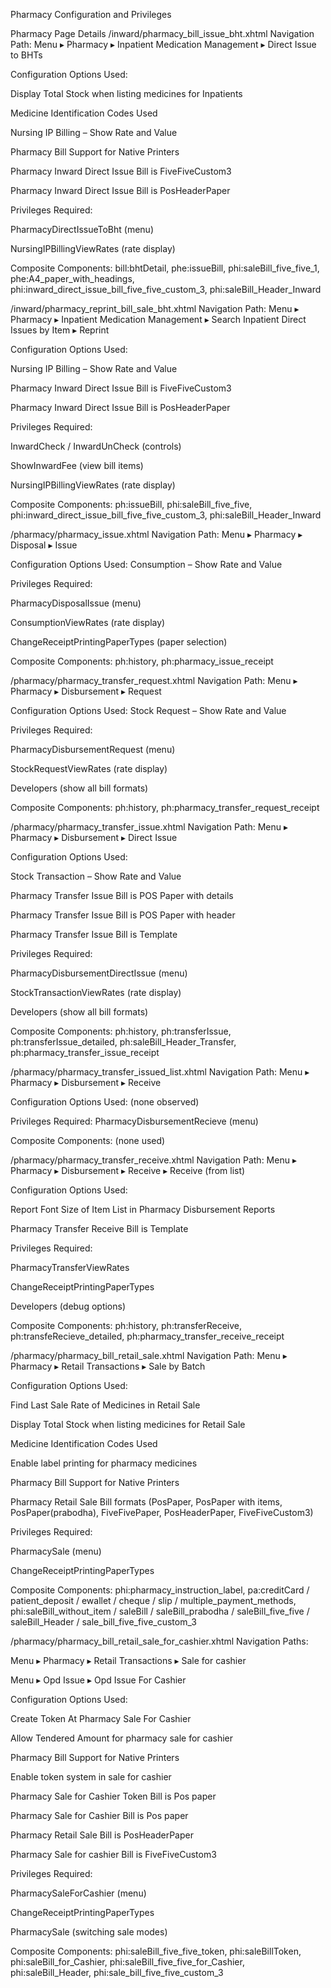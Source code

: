 Pharmacy Configuration and Privileges

Pharmacy Page Details
/inward/pharmacy_bill_issue_bht.xhtml
Navigation Path: Menu ▸ Pharmacy ▸ Inpatient Medication Management ▸ Direct Issue to BHTs

Configuration Options Used:

Display Total Stock when listing medicines for Inpatients

Medicine Identification Codes Used

Nursing IP Billing – Show Rate and Value

Pharmacy Bill Support for Native Printers

Pharmacy Inward Direct Issue Bill is FiveFiveCustom3

Pharmacy Inward Direct Issue Bill is PosHeaderPaper

Privileges Required:

PharmacyDirectIssueToBht (menu)

NursingIPBillingViewRates (rate display)

Composite Components:
bill:bhtDetail,
phe:issueBill,
phi:saleBill_five_five_1,
phe:A4_paper_with_headings,
phi:inward_direct_issue_bill_five_five_custom_3,
phi:saleBill_Header_Inward

/inward/pharmacy_reprint_bill_sale_bht.xhtml
Navigation Path: Menu ▸ Pharmacy ▸ Inpatient Medication Management ▸ Search Inpatient Direct Issues by Item ▸ Reprint

Configuration Options Used:

Nursing IP Billing – Show Rate and Value

Pharmacy Inward Direct Issue Bill is FiveFiveCustom3

Pharmacy Inward Direct Issue Bill is PosHeaderPaper

Privileges Required:

InwardCheck / InwardUnCheck (controls)

ShowInwardFee (view bill items)

NursingIPBillingViewRates (rate display)

Composite Components:
ph:issueBill,
phi:saleBill_five_five,
phi:inward_direct_issue_bill_five_five_custom_3,
phi:saleBill_Header_Inward

/pharmacy/pharmacy_issue.xhtml
Navigation Path: Menu ▸ Pharmacy ▸ Disposal ▸ Issue

Configuration Options Used: Consumption – Show Rate and Value

Privileges Required:

PharmacyDisposalIssue (menu)

ConsumptionViewRates (rate display)

ChangeReceiptPrintingPaperTypes (paper selection)

Composite Components:
ph:history,
ph:pharmacy_issue_receipt

/pharmacy/pharmacy_transfer_request.xhtml
Navigation Path: Menu ▸ Pharmacy ▸ Disbursement ▸ Request

Configuration Options Used: Stock Request – Show Rate and Value

Privileges Required:

PharmacyDisbursementRequest (menu)

StockRequestViewRates (rate display)

Developers (show all bill formats)

Composite Components:
ph:history,
ph:pharmacy_transfer_request_receipt

/pharmacy/pharmacy_transfer_issue.xhtml
Navigation Path: Menu ▸ Pharmacy ▸ Disbursement ▸ Direct Issue

Configuration Options Used:

Stock Transaction – Show Rate and Value

Pharmacy Transfer Issue Bill is POS Paper with details

Pharmacy Transfer Issue Bill is POS Paper with header

Pharmacy Transfer Issue Bill is Template

Privileges Required:

PharmacyDisbursementDirectIssue (menu)

StockTransactionViewRates (rate display)

Developers (show all bill formats)

Composite Components:
ph:history,
ph:transferIssue,
ph:transferIssue_detailed,
ph:saleBill_Header_Transfer,
ph:pharmacy_transfer_issue_receipt

/pharmacy/pharmacy_transfer_issued_list.xhtml
Navigation Path: Menu ▸ Pharmacy ▸ Disbursement ▸ Receive

Configuration Options Used: (none observed)

Privileges Required: PharmacyDisbursementRecieve (menu)

Composite Components: (none used)

/pharmacy/pharmacy_transfer_receive.xhtml
Navigation Path: Menu ▸ Pharmacy ▸ Disbursement ▸ Receive ▸ Receive (from list)

Configuration Options Used:

Report Font Size of Item List in Pharmacy Disbursement Reports

Pharmacy Transfer Receive Bill is Template

Privileges Required:

PharmacyTransferViewRates

ChangeReceiptPrintingPaperTypes

Developers (debug options)

Composite Components:
ph:history,
ph:transferReceive,
ph:transfeRecieve_detailed,
ph:pharmacy_transfer_receive_receipt

/pharmacy/pharmacy_bill_retail_sale.xhtml
Navigation Path: Menu ▸ Pharmacy ▸ Retail Transactions ▸ Sale by Batch

Configuration Options Used:

Find Last Sale Rate of Medicines in Retail Sale

Display Total Stock when listing medicines for Retail Sale

Medicine Identification Codes Used

Enable label printing for pharmacy medicines

Pharmacy Bill Support for Native Printers

Pharmacy Retail Sale Bill formats (PosPaper, PosPaper with items, PosPaper(prabodha), FiveFivePaper, PosHeaderPaper, FiveFiveCustom3)

Privileges Required:

PharmacySale (menu)

ChangeReceiptPrintingPaperTypes

Composite Components:
phi:pharmacy_instruction_label,
pa:creditCard / patient_deposit / ewallet / cheque / slip / multiple_payment_methods,
phi:saleBill_without_item / saleBill / saleBill_prabodha / saleBill_five_five / saleBill_Header / sale_bill_five_five_custom_3

/pharmacy/pharmacy_bill_retail_sale_for_cashier.xhtml
Navigation Paths:

Menu ▸ Pharmacy ▸ Retail Transactions ▸ Sale for cashier

Menu ▸ Opd Issue ▸ Opd Issue For Cashier

Configuration Options Used:

Create Token At Pharmacy Sale For Cashier

Allow Tendered Amount for pharmacy sale for cashier

Pharmacy Bill Support for Native Printers

Enable token system in sale for cashier

Pharmacy Sale for Cashier Token Bill is Pos paper

Pharmacy Sale for Cashier Bill is Pos paper

Pharmacy Retail Sale Bill is PosHeaderPaper

Pharmacy Sale for cashier Bill is FiveFiveCustom3

Privileges Required:

PharmacySaleForCashier (menu)

ChangeReceiptPrintingPaperTypes

PharmacySale (switching sale modes)

Composite Components:
phi:saleBill_five_five_token,
phi:saleBillToken,
phi:saleBill_for_Cashier,
phi:saleBill_five_five_for_Cashier,
phi:saleBill_Header,
phi:sale_bill_five_five_custom_3
